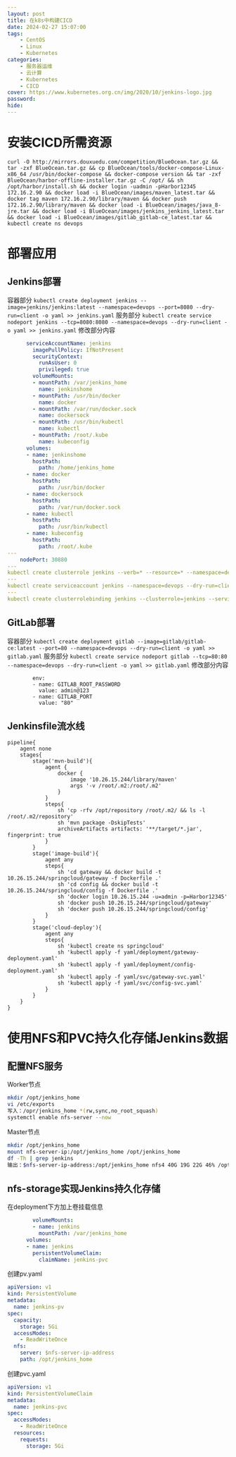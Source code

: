 ```yaml
---
layout: post
title: 在k8s中构建CICD
date: 2024-02-27 15:07:00
tags: 
    - CentOS
    - Linux
    - Kubernetes
categories: 
    - 服务器运维
    - 云计算
    - Kubernetes
    - CICD
cover: https://www.kubernetes.org.cn/img/2020/10/jenkins-logo.jpg
password: 
hide: 
---
```

# 安装CICD所需资源
`curl -O http://mirrors.douxuedu.com/competition/BlueOcean.tar.gz && tar -zxf BlueOcean.tar.gz && cp BlueOcean/tools/docker-compose-Linux-x86_64 /usr/bin/docker-compose && docker-compose version && tar -zxf BlueOcean/harbor-offline-installer.tar.gz -C /opt/ && sh /opt/harbor/install.sh && docker login -uadmin -pHarbor12345 172.16.2.90 && docker load -i BlueOcean/images/maven_latest.tar && docker tag maven 172.16.2.90/library/maven && docker push 172.16.2.90/library/maven && docker load -i BlueOcean/images/java_8-jre.tar && docker load -i BlueOcean/images/jenkins_jenkins_latest.tar && docker load -i BlueOcean/images/gitlab_gitlab-ce_latest.tar && kubectl create ns devops`

<!-- more -->

# 部署应用
## Jenkins部署
容器部分
`kubectl create deployment jenkins --image=jenkins/jenkins:latest --namespace=devops --port=8080 --dry-run=client -o yaml >> jenkins.yaml`
服务部分
`kubectl create service nodeport jenkins --tcp=8080:8080 --namespace=devops --dry-run=client -o yaml >> jenkins.yaml`
修改部分内容
```yaml
      serviceAccountName: jenkins
        imagePullPolicy: IfNotPresent
        securityContext: 
          runAsUser: 0
          privileged: true
        volumeMounts:
        - mountPath: /var/jenkins_home
          name: jenkinshome
        - mountPath: /usr/bin/docker
          name: docker
        - mountPath: /var/run/docker.sock
          name: dockersock
        - mountPath: /usr/bin/kubectl
          name: kubectl
        - mountPath: /root/.kube
          name: kubeconfig
      volumes:
      - name: jenkinshome
        hostPath:
          path: /home/jenkins_home
      - name: docker
        hostPath:
          path: /usr/bin/docker
      - name: dockersock
        hostPath:
          path: /var/run/docker.sock
      - name: kubectl
        hostPath:
          path: /usr/bin/kubectl
      - name: kubeconfig
        hostPath:
          path: /root/.kube
---
    nodePort: 30880
---
kubectl create clusterrole jenkins --verb=* --resource=* --namespace=devops --dry-run=client -o yaml >> jenkins.yaml
---
kubectl create serviceaccount jenkins --namespace=devops --dry-run=client -o yaml >> jenkins.yaml
---
kubectl create clusterrolebinding jenkins --clusterrole=jenkins --serviceaccount=devops:jenkins --namespace=devops --dry-run=client -o yaml >> jenkins.yaml
```
## GitLab部署
容器部分
`kubectl create deployment gitlab --image=gitlab/gitlab-ce:latest --port=80 --namespace=devops --dry-run=client -o yaml >> gitlab.yaml`
服务部分
`kubectl create service nodeport gitlab --tcp=80:80 --namespace=devops --dry-run=client -o yaml >> gitlab.yaml`
修改部分内容
```
        env:
        - name: GITLAB_ROOT_PASSWORD
          value: admin@123
        - name: GITLAB_PORT
          value: "80"
```
## Jenkinsfile流水线
```
pipeline{
    agent none
    stages{
        stage('mvn-build'){
            agent {
                docker {
                    image '10.26.15.244/library/maven'
                    args '-v /root/.m2:/root/.m2'
                }
            }
            steps{
                sh 'cp -rfv /opt/repository /root/.m2/ && ls -l /root/.m2/repository'
                sh 'mvn package -DskipTests'
                archiveArtifacts artifacts: '**/target/*.jar', fingerprint: true 
            }
        }
        stage('image-build'){
            agent any
            steps{
                sh 'cd gateway && docker build -t 10.26.15.244/springcloud/gateway -f Dockerfile .'
                sh 'cd config && docker build -t 10.26.15.244/springcloud/config -f Dockerfile .'
                sh 'docker login 10.26.15.244 -u=admin -p=Harbor12345'
                sh 'docker push 10.26.15.244/springcloud/gateway'
                sh 'docker push 10.26.15.244/springcloud/config'
            }
        }
        stage('cloud-deploy'){
            agent any
            steps{
                sh 'kubectl create ns springcloud'
                sh 'kubectl apply -f yaml/deployment/gateway-deployment.yaml'
                sh 'kubectl apply -f yaml/deployment/config-deployment.yaml'
                sh 'kubectl apply -f yaml/svc/gateway-svc.yaml'
                sh 'kubectl apply -f yaml/svc/config-svc.yaml'
            }
        }
    }
}
```

# 使用NFS和PVC持久化存储Jenkins数据

## 配置NFS服务

Worker节点

```bash
mkdir /opt/jenkins_home
vi /etc/exports
写入：/opr/jenkins_home *(rw,sync,no_root_squash)
systemctl enable nfs-server --now
```

Master节点

```bash
mkdir /opt/jenkins_home
mount nfs-server-ip:/opt/jenkins_home /opt/jenkins_home
df -Th | grep jenkins
输出：$nfs-server-ip-address:/opt/jenkins_home nfs4 40G 19G 22G 46% /opt/jenkins_home
```

## nfs-storage实现Jenkins持久化存储



在deployment下方加上卷挂载信息

```yaml
        volumeMounts:
        - name: jenkins
          mountPath: /var/jenkins_home
      volumes:
      - name: jenkins
        persistentVolumeClaim:
          claimName: jenkins-pvc
```

创建pv.yaml

```yaml
apiVersion: v1
kind: PersistentVolume
metadata:
  name: jenkins-pv
spec:
  capacity:
    storage: 5Gi
  accessModes:
    - ReadWriteOnce
  nfs:
    server: $nfs-server-ip-address
    path: /opt/jenkins_home
```

创建pvc.yaml

```yaml
apiVersion: v1
kind: PersistentVolumeClaim
metadata:
  name: jenkins-pvc
spec:
  accessModes:
    - ReadWriteOnce
  resources:
    requests:
      storage: 5Gi
```

